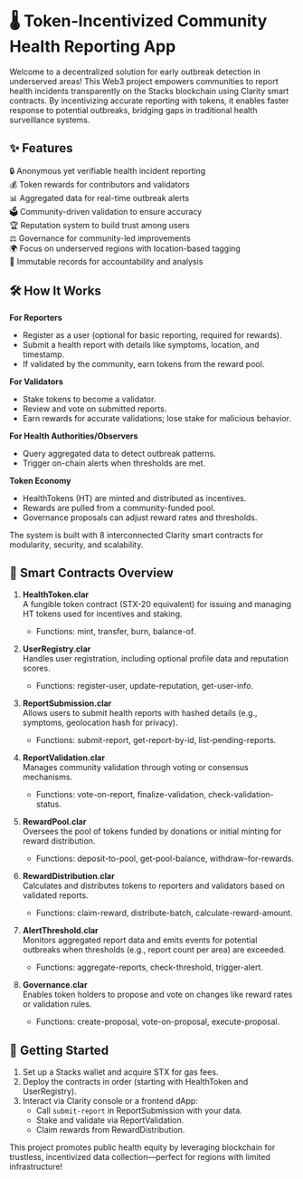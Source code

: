 # 🌡️ Token-Incentivized Community Health Reporting App

Welcome to a decentralized solution for early outbreak detection in underserved areas! This Web3 project empowers communities to report health incidents transparently on the Stacks blockchain using Clarity smart contracts. By incentivizing accurate reporting with tokens, it enables faster response to potential outbreaks, bridging gaps in traditional health surveillance systems.

## ✨ Features

🔒 Anonymous yet verifiable health incident reporting  
💰 Token rewards for contributors and validators  
📊 Aggregated data for real-time outbreak alerts  
🗳 Community-driven validation to ensure accuracy  
🏆 Reputation system to build trust among users  
⚖️ Governance for community-led improvements  
🌍 Focus on underserved regions with location-based tagging  
🔄 Immutable records for accountability and analysis  

## 🛠 How It Works

**For Reporters**  
- Register as a user (optional for basic reporting, required for rewards).  
- Submit a health report with details like symptoms, location, and timestamp.  
- If validated by the community, earn tokens from the reward pool.  

**For Validators**  
- Stake tokens to become a validator.  
- Review and vote on submitted reports.  
- Earn rewards for accurate validations; lose stake for malicious behavior.  

**For Health Authorities/Observers**  
- Query aggregated data to detect outbreak patterns.  
- Trigger on-chain alerts when thresholds are met.  

**Token Economy**  
- HealthTokens (HT) are minted and distributed as incentives.  
- Rewards are pulled from a community-funded pool.  
- Governance proposals can adjust reward rates and thresholds.  

The system is built with 8 interconnected Clarity smart contracts for modularity, security, and scalability.

## 📜 Smart Contracts Overview

1. **HealthToken.clar**  
   A fungible token contract (STX-20 equivalent) for issuing and managing HT tokens used for incentives and staking.  
   - Functions: mint, transfer, burn, balance-of.  

2. **UserRegistry.clar**  
   Handles user registration, including optional profile data and reputation scores.  
   - Functions: register-user, update-reputation, get-user-info.  

3. **ReportSubmission.clar**  
   Allows users to submit health reports with hashed details (e.g., symptoms, geolocation hash for privacy).  
   - Functions: submit-report, get-report-by-id, list-pending-reports.  

4. **ReportValidation.clar**  
   Manages community validation through voting or consensus mechanisms.  
   - Functions: vote-on-report, finalize-validation, check-validation-status.  

5. **RewardPool.clar**  
   Oversees the pool of tokens funded by donations or initial minting for reward distribution.  
   - Functions: deposit-to-pool, get-pool-balance, withdraw-for-rewards.  

6. **RewardDistribution.clar**  
   Calculates and distributes tokens to reporters and validators based on validated reports.  
   - Functions: claim-reward, distribute-batch, calculate-reward-amount.  

7. **AlertThreshold.clar**  
   Monitors aggregated report data and emits events for potential outbreaks when thresholds (e.g., report count per area) are exceeded.  
   - Functions: aggregate-reports, check-threshold, trigger-alert.  

8. **Governance.clar**  
   Enables token holders to propose and vote on changes like reward rates or validation rules.  
   - Functions: create-proposal, vote-on-proposal, execute-proposal.  

## 🚀 Getting Started

1. Set up a Stacks wallet and acquire STX for gas fees.  
2. Deploy the contracts in order (starting with HealthToken and UserRegistry).  
3. Interact via Clarity console or a frontend dApp:  
   - Call `submit-report` in ReportSubmission with your data.  
   - Stake and validate via ReportValidation.  
   - Claim rewards from RewardDistribution.  

This project promotes public health equity by leveraging blockchain for trustless, incentivized data collection—perfect for regions with limited infrastructure!